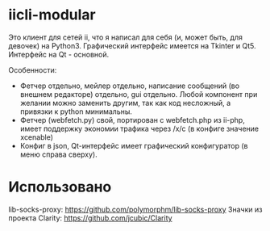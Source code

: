 iicli-modular
=============
Это клиент для сетей ii, что я написал для себя (и, может быть, для девочек) на Python3. 
Графический интерфейс имеется на Tkinter и Qt5. Интерфейс на Qt - основной.

Особенности:
* Фетчер отдельно, мейлер отдельно, написание сообщений (во внешнем редакторе) отдельно, gui отдельно. Любой компонент при желании можно заменить другим, так как код несложный, а привязки к python минимальны.
* Фетчер (webfetch.py) свой, портирован с webfetch.php из ii-php, имеет поддержку экономии трафика через /x/c (в конфиге значение xcenable)
* Конфиг в json, Qt-интерфейс имеет графический конфигуратор (в меню справа сверху).

Использовано
==============

lib-socks-proxy: https://github.com/polymorphm/lib-socks-proxy
Значки из проекта Clarity: https://github.com/jcubic/Clarity
